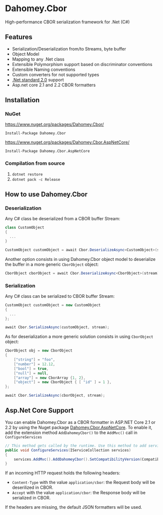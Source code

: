 # Dahomey.Cbor
High-performance CBOR serialization framework for .Net (C#)

## Features
* Serialization/Deserialization from/to Streams, byte buffer
* Object Model
* Mapping to any .Net class
* Extensible Polymorphism support based on discriminator conventions
* Extensible Naming conventions
* Custom converters for not supported types
* [.Net standard 2.0](https://github.com/dotnet/standard/blob/master/docs/versions/netstandard2.0.md) support
* Asp.net core 2.1 and 2.2 CBOR formatters


## Installation
### NuGet
https://www.nuget.org/packages/Dahomey.Cbor/

`Install-Package Dahomey.Cbor`

https://www.nuget.org/packages/Dahomey.Cbor.AspNetCore/

`Install-Package Dahomey.Cbor.AspNetCore`

### Compilation from source
  1. `dotnet restore`
  2. `dotnet pack -c Release`
  
## How to use Dahomey.Cbor
### Deserialization

Any C# class be deserialized from a CBOR buffer Stream:

```csharp
class CustomObject
{
  ...
}

CustomObject customObject = await Cbor.DeserializeAsync<CustomObject>(stream);
```

Another option consists in using Dahomey.Cbor object model to deserialize the buffer in a more generic ``CborObject`` object:

```csharp
CborObject cborObject = await Cbor.DeserializeAsync<CborObject>(stream);
```

### Serialization

Any C# class can be serialized to CBOR buffer Stream:

```csharp
CustomObject customObject = new CustomObject
{
  ...
};

await Cbor.SerializeAsync(customObject, stream);
```

As for deserialization a more generic solution consists in using ``CborObject`` object:

```csharp
CborObject obj = new CborObject
{
    ["string"] = "foo",
    ["number"] = 12.12,
    ["bool"] = true,
    ["null"] = null,
    ["array"] = new CborArray {1, 2},
    ["object"] = new CborObject { [ "id" ] = 1 },
};

await Cbor.SerializeAsync(cborObject, stream);

```  
## Asp.Net Core Support
You can enable Dahomey.Cbor as a CBOR formatter in ASP.NET Core 2.1 or 2.2 by using the Nuget package [Dahomey.Cbor.AspNetCore](https://www.nuget.org/packages/Dahomey.Cbor.AspNetCore/). To enable it, add the extension method ``AddDahomeyCbor()`` to the ``AddMvc()`` call in ``ConfigureServices``

```csharp
// This method gets called by the runtime. Use this method to add services to the container.
public void ConfigureServices(IServiceCollection services)
{
    services.AddMvc().AddDahomeyCbor().SetCompatibilityVersion(CompatibilityVersion.Version_2_2);
}
```
If an incoming HTTP request holds the following headers:
* ``Content-Type`` with the value ``application/cbor``: the Request body will be deserilized in CBOR.
* ``Accept`` with the value ``application/cbor``: the Response body will be serialized in CBOR.

If the headers are missing, the default JSON formatters will be used.
